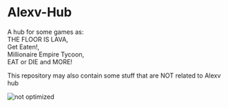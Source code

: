 # Alexv-Hub
A hub for some games as:            
THE FLOOR IS LAVA,               
Get Eaten!,               
Millionaire Empire Tycoon,               
EAT or DIE and MORE!

This repository may also contain some stuff that are NOT related to Alexv hub

![not optimized](https://forthebadge.com/images/badges/ctrl-c-ctrl-v.svg)
